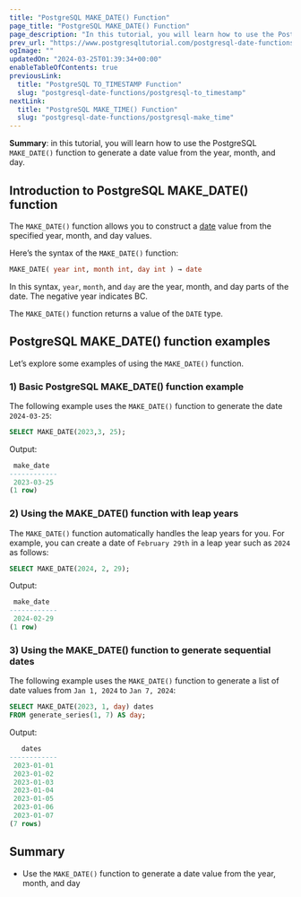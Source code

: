 ```yaml
---
title: "PostgreSQL MAKE_DATE() Function"
page_title: "PostgreSQL MAKE_DATE() Function"
page_description: "In this tutorial, you will learn how to use the PostgreSQL MAKE_DATE() function to generate a date value from the year, month, and day."
prev_url: "https://www.postgresqltutorial.com/postgresql-date-functions/postgresql-make_date/"
ogImage: ""
updatedOn: "2024-03-25T01:39:34+00:00"
enableTableOfContents: true
previousLink: 
  title: "PostgreSQL TO_TIMESTAMP Function"
  slug: "postgresql-date-functions/postgresql-to_timestamp"
nextLink: 
  title: "PostgreSQL MAKE_TIME() Function"
  slug: "postgresql-date-functions/postgresql-make_time"
---
```





**Summary**: in this tutorial, you will learn how to use the PostgreSQL `MAKE_DATE()` function to generate a date value from the year, month, and day.


## Introduction to PostgreSQL MAKE\_DATE() function

The `MAKE_DATE()` function allows you to construct a [date](../postgresql-tutorial/postgresql-date) value from the specified year, month, and day values.

Here’s the syntax of the `MAKE_DATE()` function:


```sql
MAKE_DATE( year int, month int, day int ) → date
```
In this syntax, `year`, `month`, and `day` are the year, month, and day parts of the date. The negative year indicates BC.

The `MAKE_DATE()` function returns a value of the `DATE` type.


## PostgreSQL MAKE\_DATE() function examples

Let’s explore some examples of using the `MAKE_DATE()` function.


### 1\) Basic PostgreSQL MAKE\_DATE() function example

The following example uses the `MAKE_DATE()` function to generate the date `2024-03-25`:


```sql
SELECT MAKE_DATE(2023,3, 25);
```
Output:


```sql
 make_date
------------
 2023-03-25
(1 row)
```

### 2\) Using the MAKE\_DATE() function with leap years

The `MAKE_DATE()` function automatically handles the leap years for you. For example, you can create a date of `February 29th` in a leap year such as `2024` as follows:


```sql
SELECT MAKE_DATE(2024, 2, 29);
```
Output:


```sql
 make_date
------------
 2024-02-29
(1 row)
```

### 3\) Using the MAKE\_DATE() function to generate sequential dates

The following example uses the `MAKE_DATE()` function to generate a list of date values from `Jan 1, 2024` to `Jan 7, 2024`:


```sql
SELECT MAKE_DATE(2023, 1, day) dates
FROM generate_series(1, 7) AS day;
```
Output:


```sql
   dates
------------
 2023-01-01
 2023-01-02
 2023-01-03
 2023-01-04
 2023-01-05
 2023-01-06
 2023-01-07
(7 rows)
```

## Summary

* Use the `MAKE_DATE()` function to generate a date value from the year, month, and day

